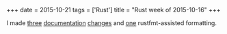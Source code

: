 +++
date = 2015-10-21
tags = ['Rust']
title = "Rust week of 2015-10-16"
+++

I made [three][] [documentation][] [changes] and [one] rustfmt-assisted
formatting.

  [three]: https://github.com/rust-lang/rust/pull/29197
  [documentation]: https://github.com/rust-lang/rust/pull/29198
  [changes]: https://github.com/rust-lang/rust/pull/29199
  [one]: https://github.com/rust-lang/rust/pull/29200
